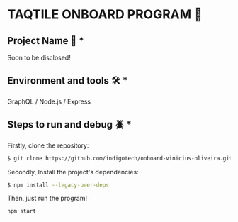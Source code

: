 # TAQTILE ONBOARD PROGRAM 🚀

## Project Name 📇 *

Soon to be disclosed!

## Environment and tools 🛠️ *

GraphQL / Node.js / Express

## Steps to run and debug 🪲 *

Firstly, clone the repository:

```bash
$ git clone https://github.com/indigotech/onboard-vinicius-oliveira.git
```

Secondly, Install the project's dependencies:

```bash
$ npm install --legacy-peer-deps
```

Then, just run the program!

```bash
npm start
```
